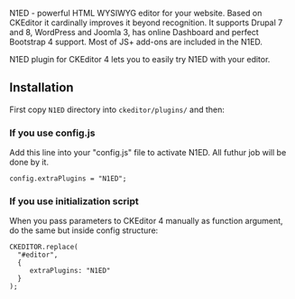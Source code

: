 N1ED - powerful HTML WYSIWYG editor for your website. Based on CKEditor it cardinally improves it beyond recognition.
It supports Drupal 7 and 8, WordPress and Joomla 3, has online Dashboard and perfect Bootstrap 4 support.
Most of JS+ add-ons are included in the N1ED.

N1ED plugin for CKEditor 4 lets you to easily try N1ED with your editor.

## Installation

First copy ```N1ED``` directory into ```ckeditor/plugins/``` and then:

### If you use config.js
Add this line into your "config.js" file to activate N1ED. All futhur job will be done by it.
```
config.extraPlugins = "N1ED";
```

### If you use initialization script
When you pass parameters to CKEditor 4 manually as function argument, do the same but inside config structure:
```
CKEDITOR.replace(
  "#editor",
  {
     extraPlugins: "N1ED"
  }
);
```
